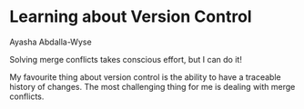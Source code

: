 # Learning about Version Control
Ayasha Abdalla-Wyse

Solving merge conflicts takes conscious effort, but I can do it!

My favourite thing about version control is the ability to have a traceable history of changes. The most challenging thing for me is dealing with merge conflicts.